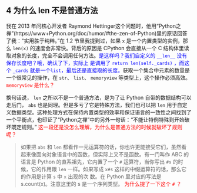 

## 4 为什么 len 不是普通方法

我在 2013 年问核心开发者 Raymond Hettinger这个问题时，他用“Python之禅”(https://www+Python.org/doc/humor/#the-zen-of-Python)里的原话回答了我：“实用胜于纯粹。”在 1.2 节里我提到过，如果 `x` 是一个内置类型的实例，那么 `len(x)` 的速度会非常快。背后的原因是 CPython 会直接从一个 C 结构体里读取对象的长度，完全不会调用任何方法。<span style="color:blue;">是这样吗？我们自定义的 `__len__` 没有保存长度吧？哦，确认了下，实际上 是调用了 `return len(self._cards)` ，而这个 `_cards` 就是一个`list`，最后还是直接取的长度。</span>获取一个集合中元素的数量是一个很常见的操作，在 `str`、 `list`、 `memoryview` 等类型上，这个操作必须高效。<span style="color:red;">`memoryview` 是什么？</span>

换句话说， `len` 之所以不是一个普通方法，是为了让 Python 自带的数据结构可以走后门， `abs` 也是同理。但是多亏了它是特殊方法，我们也可以把 `len` 用于自定义数据类型。这种处理方式在保持内置类型的效率和保证语言的一致性之间找到了一个平衡点，也印证了“Python之禅”中的另外一句话：“不能让特例特殊到开始破坏既定规则。” <span style="color:red;">这一段还是没怎么理解，为什么是普通方法的时候就破坏了规则呢？</span>

> 如果把 `abs` 和 `len` 都看作一元运算符的话，你也许更能接受它们，虽然看起来像面向对象语言中的函数，但实际上又不是函数。有一门叫作 ABC 的语言是 Python 的直系祖先，它内置了一个 `#` 运算符，当你写出 `#s` 的时候，它的作用跟 `len` 一样。如果写成 `x#s` 这样的中缀运算符的话，那么它的作用是计算 `s` 中 `x` 出现的次 数。在 Python 里对应的写法是 s.count(x)。注意这里的 s 是一个序列类型。 <span style="color:red;">为什么提了一下这个 `#` ？</span>
